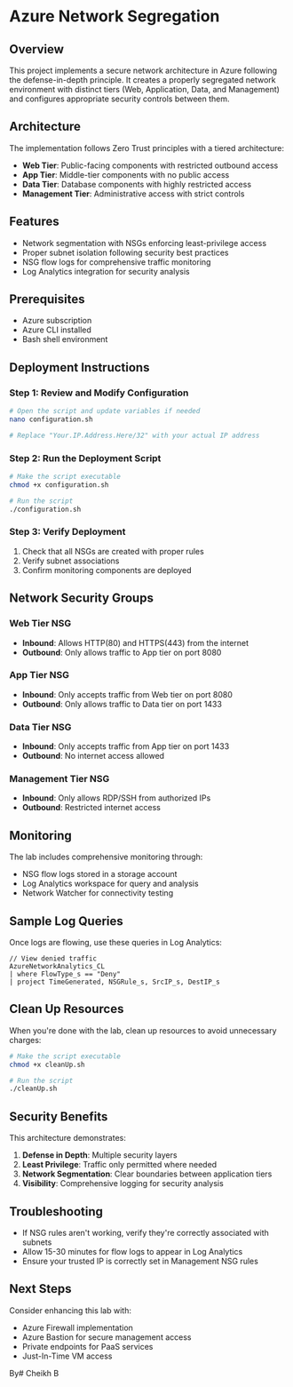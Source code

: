 # Azure Network Segregation

## Overview
This project implements a secure network architecture in Azure following the defense-in-depth principle. It creates a properly segregated network environment with distinct tiers (Web, Application, Data, and Management) and configures appropriate security controls between them.

## Architecture
The implementation follows Zero Trust principles with a tiered architecture:

- **Web Tier**: Public-facing components with restricted outbound access
- **App Tier**: Middle-tier components with no public access
- **Data Tier**: Database components with highly restricted access
- **Management Tier**: Administrative access with strict controls

## Features
- Network segmentation with NSGs enforcing least-privilege access
- Proper subnet isolation following security best practices
- NSG flow logs for comprehensive traffic monitoring
- Log Analytics integration for security analysis

## Prerequisites
- Azure subscription
- Azure CLI installed
- Bash shell environment

## Deployment Instructions

### Step 1: Review and Modify Configuration
```bash
# Open the script and update variables if needed
nano configuration.sh

# Replace "Your.IP.Address.Here/32" with your actual IP address
```

### Step 2: Run the Deployment Script
```bash
# Make the script executable
chmod +x configuration.sh

# Run the script
./configuration.sh
```

### Step 3: Verify Deployment
1. Check that all NSGs are created with proper rules
2. Verify subnet associations
3. Confirm monitoring components are deployed

## Network Security Groups

### Web Tier NSG
- **Inbound**: Allows HTTP(80) and HTTPS(443) from the internet
- **Outbound**: Only allows traffic to App tier on port 8080

### App Tier NSG
- **Inbound**: Only accepts traffic from Web tier on port 8080
- **Outbound**: Only allows traffic to Data tier on port 1433

### Data Tier NSG
- **Inbound**: Only accepts traffic from App tier on port 1433
- **Outbound**: No internet access allowed

### Management Tier NSG
- **Inbound**: Only allows RDP/SSH from authorized IPs
- **Outbound**: Restricted internet access

## Monitoring
The lab includes comprehensive monitoring through:
- NSG flow logs stored in a storage account
- Log Analytics workspace for query and analysis
- Network Watcher for connectivity testing

## Sample Log Queries
Once logs are flowing, use these queries in Log Analytics:

```kql
// View denied traffic
AzureNetworkAnalytics_CL 
| where FlowType_s == "Deny" 
| project TimeGenerated, NSGRule_s, SrcIP_s, DestIP_s
```

## Clean Up Resources
When you're done with the lab, clean up resources to avoid unnecessary charges:

```bash
# Make the script executable
chmod +x cleanUp.sh

# Run the script
./cleanUp.sh
```

## Security Benefits
This architecture demonstrates:
1. **Defense in Depth**: Multiple security layers
2. **Least Privilege**: Traffic only permitted where needed
3. **Network Segmentation**: Clear boundaries between application tiers
4. **Visibility**: Comprehensive logging for security analysis

## Troubleshooting
- If NSG rules aren't working, verify they're correctly associated with subnets
- Allow 15-30 minutes for flow logs to appear in Log Analytics
- Ensure your trusted IP is correctly set in Management NSG rules

## Next Steps
Consider enhancing this lab with:
- Azure Firewall implementation
- Azure Bastion for secure management access
- Private endpoints for PaaS services
- Just-In-Time VM access

By# Cheikh B
